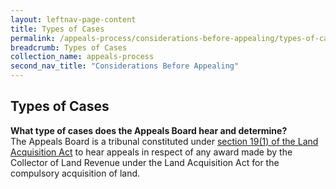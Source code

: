 ```yaml
---
layout: leftnav-page-content
title: Types of Cases 
permalink: /appeals-process/considerations-before-appealing/types-of-cases
breadcrumb: Types of Cases
collection_name: appeals-process
second_nav_title: "Considerations Before Appealing"
---
```

Types of Cases
---

**What type of cases does the Appeals Board hear and determine?** <br>
The Appeals Board is a tribunal constituted under [section 19(1) of the Land Acquisition Act](https://sso.agc.gov.sg/Act/LAA1966?ProvIds=pr19-#pr19-) to hear appeals in respect of any award made by the Collector of Land Revenue under the Land Acquisition Act for the compulsory acquisition of land.
